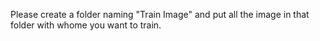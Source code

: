 Please create a folder naming "Train Image" and put all the image in that folder with whome you want to train.
